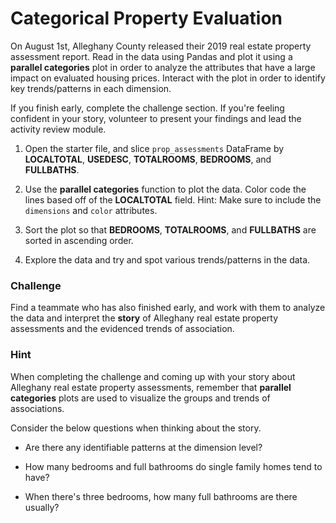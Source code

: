 # Categorical Property Evaluation

On August 1st, Alleghany County released their 2019 real estate property assessment report. Read in the data using Pandas and plot it using a **parallel categories** plot in order to analyze the attributes that have a large impact on evaluated housing prices. Interact with the plot in order to identify key trends/patterns in each dimension.

If you finish early, complete the challenge section. If you're feeling confident in your story, volunteer to present your findings and lead the activity review module.

1. Open the starter file, and slice `prop_assessments` DataFrame by **LOCALTOTAL**, **USEDESC**, **TOTALROOMS**, **BEDROOMS**, and **FULLBATHS**.

2. Use the **parallel categories** function to plot the data. Color code the lines based off of the **LOCALTOTAL** field. Hint: Make sure to include the `dimensions` and `color` attributes.

3. Sort the plot so that **BEDROOMS**, **TOTALROOMS**, and **FULLBATHS** are sorted in ascending order.

4. Explore the data and try and spot various trends/patterns in the data.

### Challenge

Find a teammate who has also finished early, and work with them to analyze the data and interpret the **story** of Alleghany real estate property assessments and the evidenced trends of association.

### Hint

When completing the challenge and coming up with your story about Alleghany real estate property assessments, remember that **parallel categories** plots are used to visualize the groups and trends of associations.

Consider the below questions when thinking about the story.

* Are there any identifiable patterns at the dimension level?

* How many bedrooms and full bathrooms do single family homes tend to have?

* When there's three bedrooms, how many full bathrooms are there usually?
